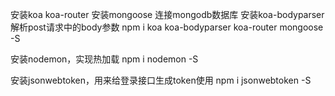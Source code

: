 安装koa  koa-router
安装mongoose 连接mongodb数据库
安装koa-bodyparser 解析post请求中的body参数
npm i koa koa-bodyparser koa-router mongoose -S

安装nodemon，实现热加载
npm i nodemon -S

安装jsonwebtoken，用来给登录接口生成token使用
npm i jsonwebtoken -S

